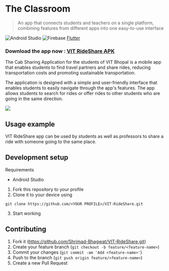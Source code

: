 # The Classroom
> An app that connects students and teachers on a single platform, combining features
from different apps into one easy-to-use interface

![Android Studio](https://img.shields.io/badge/Android%20Studio-3DDC84.svg?style=for-the-badge&logo=android-studio&logoColor=white) ![Firebase](https://img.shields.io/badge/firebase-%23039BE5.svg?style=for-the-badge&logo=firebase)
[Flutter](https://img.shields.io/badge/firebase-%23039BE5.svg?style=for-the-badge&logo=flutter)

### Download the app now  :  [VIT RideShare APK](https://github.com/Shrimad-Bhagwat/VIT-RideShare/releases/download/v1.0.0/vit-rideshare-v1.0.0.apk)

The Cab Sharing Application for the students of VIT Bhopal is a mobile app that enables students to find travel partners and share rides, reducing transportation costs and promoting sustainable transportation.

The application is designed with a simple and user-friendly interface that enables students to easily navigate through the app's features. The app allows students to search for rides or offer rides to other students who are going in the same direction.

![](./images/vit-rideshare-mockup-1.png)

## Usage example

VIT RideShare app can be used by students as well as professors to share a ride with someone going to the same place.

## Development setup

Requirements 
- Android Studio 

1. Fork this repository to your profile
2. Clone it to your device using

```
git clone https://github.com/<YOUR PROFILE>/VIT-RideShare.git
```
3. Start working 


## Contributing

1. Fork it (<https://github.com/Shrimad-Bhagwat/VIT-RideShare.git>)
2. Create your feature branch (`git checkout -b feature/<feature-name>`)
3. Commit your changes (`git commit -am 'Add <feature-name>'`)
4. Push to the branch (`git push origin feature/<feature-name>`)
5. Create a new Pull Request

